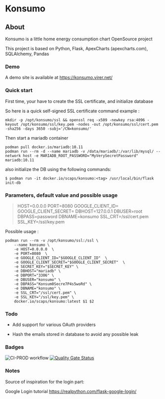 # Konsumo

## About
Konsumo is a little home energy consumption chart OpenSource project

This project is based on Python, Flask, ApexCharts (apexcharts.com), SQLAlchemy, Pandas

### Demo
A demo site is available at https://konsumo.virer.net/

### Quick start
First time, your have to create the SSL certificate, and initialize database


So here is a quick self-signed SSL certificate command example :
```console
mkdir -p /opt/konsumo/ssl && openssl req -x509 -newkey rsa:4096 -keyout /opt/konsumo/ssl/key.pem -nodes -out /opt/konsumo/ssl/cert.pem -sha256 -days 3650 -subj='/CN=konsumo/'
```

Then start a mariadb container
```console
podman pull docker.io/mariadb:10.11
podman run --rm -d --name mariadb -v /data/mariadb/:/var/lib/mysql/ --network host -e MARIADB_ROOT_PASSWORD="MyVerySecretPassword" mariadb:10.11
```

also initialize the DB using the following commands:
```console
$ podman run -it docker.io/scaps/konsumo:<tag> /usr/local/bin/flask init-db
```

### Parameters, default value and possible usage

> HOST=0.0.0.0
> PORT=8080
> GOOGLE_CLIENT_ID=
> GOOGLE_CLIENT_SECRET=
> DBHOST=127.0.0.1
> DBUSER=root
> DBPASS=password
> DBNAME=konsumo
> SSL_CRT=/ssl/cert.pem
> SSL_KEY=/ssl/key.pem

Possible usage :
```console
podman run --rm -v /opt/konsumo/ssl:/ssl \
    --name konsumo \
    -e HOST=0.0.0.0  \
    -e PORT=8080  \
    -e GOOGLE_CLIENT_ID="$GOOGLE_CLIENT_ID"  \
    -e GOOGLE_CLIENT_SECRET="$GOOGLE_CLIENT_SECRET"  \
    -e SECRET_KEY="$SECRET_KEY" \
    -e DBHOST="mariadb" \
    -e DBPORT="3306" \
    -e DBUSER="konsumo" \
    -e DBPASS="Konsum0Secre7P4s5woRd" \
    -e DBNAME="konsumo" \
    -e SSL_CRT="/ssl/cert.pem" \
    -e SSL_KEY="/ssl/key.pem" \
    docker.io/scaps/konsumo:latest $1 $2
```


### Todo

- Add support for various OAuth providers

- Hash the emails stored in database to avoid any possible leak

### Badges

![CI-PROD workflow](https://github.com/virer/konsumo/actions/workflows/main.yml/badge.svg)    [![Quality Gate Status](https://sonarcloud.io/api/project_badges/measure?project=virer_konsumo&metric=alert_status)](https://sonarcloud.io/summary/new_code?id=virer_konsumo)

### Notes 

Source of inspiration for the login part:

Google Login tutorial https://realpython.com/flask-google-login/
